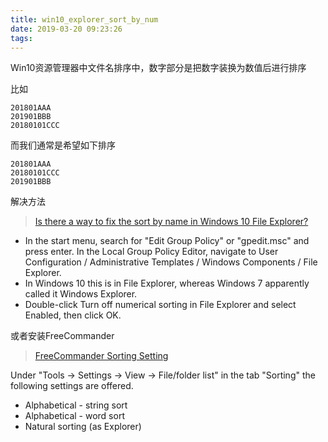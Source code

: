 ```yaml
---
title: win10_explorer_sort_by_num
date: 2019-03-20 09:23:26
tags:
---
```


Win10资源管理器中文件名排序中，数字部分是把数字装换为数值后进行排序

比如

```text
201801AAA
201901BBB
20180101CCC
```

而我们通常是希望如下排序

```text
201801AAA
20180101CCC
201901BBB
```

解决方法

> [Is there a way to fix the sort by name in Windows 10 File Explorer?](https://superuser.com/questions/1065671/is-there-a-way-to-fix-the-sort-by-name-in-windows-10-file-explorer)

- In the start menu, search for "Edit Group Policy" or "gpedit.msc" and press enter.
In the Local Group Policy Editor, navigate to User Configuration / Administrative Templates / Windows Components / File Explorer.
- In Windows 10 this is in File Explorer, whereas Windows 7 apparently called it Windows Explorer.
- Double-click Turn off numerical sorting in File Explorer and select Enabled, then click OK.

或者安装FreeCommander

> [FreeCommander Sorting Setting](https://freecommander.com/fchelpxe/en/Sorting.html)

Under "Tools → Settings → View → File/folder list" in the tab "Sorting" the following settings are offered.

- Alphabetical - string sort
- Alphabetical - word sort
- Natural sorting (as Explorer)
